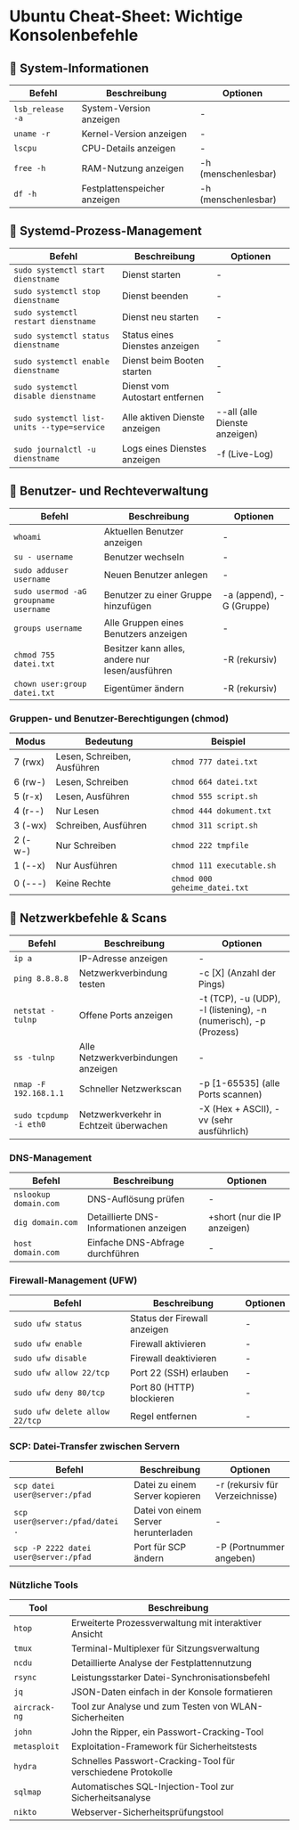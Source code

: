 # Ubuntu Cheat-Sheet: Wichtige Konsolenbefehle

## 🔹 System-Informationen
| Befehl | Beschreibung | Optionen |
|--------|-------------|----------|
| `lsb_release -a` | System-Version anzeigen | - |
| `uname -r` | Kernel-Version anzeigen | - |
| `lscpu` | CPU-Details anzeigen | - |
| `free -h` | RAM-Nutzung anzeigen | -h (menschenlesbar) |
| `df -h` | Festplattenspeicher anzeigen | -h (menschenlesbar) |

## 🔹 Systemd-Prozess-Management
| Befehl | Beschreibung | Optionen |
|--------|-------------|----------|
| `sudo systemctl start dienstname` | Dienst starten | - |
| `sudo systemctl stop dienstname` | Dienst beenden | - |
| `sudo systemctl restart dienstname` | Dienst neu starten | - |
| `sudo systemctl status dienstname` | Status eines Dienstes anzeigen | - |
| `sudo systemctl enable dienstname` | Dienst beim Booten starten | - |
| `sudo systemctl disable dienstname` | Dienst vom Autostart entfernen | - |
| `sudo systemctl list-units --type=service` | Alle aktiven Dienste anzeigen | --all (alle Dienste anzeigen) |
| `sudo journalctl -u dienstname` | Logs eines Dienstes anzeigen | -f (Live-Log) |

## 🔹 Benutzer- und Rechteverwaltung
| Befehl | Beschreibung | Optionen |
|--------|-------------|----------|
| `whoami` | Aktuellen Benutzer anzeigen | - |
| `su - username` | Benutzer wechseln | - |
| `sudo adduser username` | Neuen Benutzer anlegen | - |
| `sudo usermod -aG groupname username` | Benutzer zu einer Gruppe hinzufügen | -a (append), -G (Gruppe) |
| `groups username` | Alle Gruppen eines Benutzers anzeigen | - |
| `chmod 755 datei.txt` | Besitzer kann alles, andere nur lesen/ausführen | -R (rekursiv) |
| `chown user:group datei.txt` | Eigentümer ändern | -R (rekursiv) |

### Gruppen- und Benutzer-Berechtigungen (chmod)
| Modus  | Bedeutung | Beispiel |
|--------|-----------|----------|
| 7 (rwx) | Lesen, Schreiben, Ausführen | `chmod 777 datei.txt` |
| 6 (rw-) | Lesen, Schreiben | `chmod 664 datei.txt` |
| 5 (r-x) | Lesen, Ausführen | `chmod 555 script.sh` |
| 4 (r--) | Nur Lesen | `chmod 444 dokument.txt` |
| 3 (-wx) | Schreiben, Ausführen | `chmod 311 script.sh` |
| 2 (-w-) | Nur Schreiben | `chmod 222 tmpfile` |
| 1 (--x) | Nur Ausführen | `chmod 111 executable.sh` |
| 0 (---) | Keine Rechte | `chmod 000 geheime_datei.txt` |

## 🔹 Netzwerkbefehle & Scans
| Befehl | Beschreibung | Optionen |
|--------|-------------|----------|
| `ip a` | IP-Adresse anzeigen | - |
| `ping 8.8.8.8` | Netzwerkverbindung testen | -c [X] (Anzahl der Pings) |
| `netstat -tulnp` | Offene Ports anzeigen | -t (TCP), -u (UDP), -l (listening), -n (numerisch), -p (Prozess) |
| `ss -tulnp` | Alle Netzwerkverbindungen anzeigen | - |
| `nmap -F 192.168.1.1` | Schneller Netzwerkscan | -p [1-65535] (alle Ports scannen) |
| `sudo tcpdump -i eth0` | Netzwerkverkehr in Echtzeit überwachen | -X (Hex + ASCII), -vv (sehr ausführlich) |

### DNS-Management
| Befehl | Beschreibung | Optionen |
|--------|-------------|----------|
| `nslookup domain.com` | DNS-Auflösung prüfen | - |
| `dig domain.com` | Detaillierte DNS-Informationen anzeigen | +short (nur die IP anzeigen) |
| `host domain.com` | Einfache DNS-Abfrage durchführen | - |

### Firewall-Management (UFW)
| Befehl | Beschreibung | Optionen |
|--------|-------------|----------|
| `sudo ufw status` | Status der Firewall anzeigen | - |
| `sudo ufw enable` | Firewall aktivieren | - |
| `sudo ufw disable` | Firewall deaktivieren | - |
| `sudo ufw allow 22/tcp` | Port 22 (SSH) erlauben | - |
| `sudo ufw deny 80/tcp` | Port 80 (HTTP) blockieren | - |
| `sudo ufw delete allow 22/tcp` | Regel entfernen | - |

### SCP: Datei-Transfer zwischen Servern
| Befehl | Beschreibung | Optionen |
|--------|-------------|----------|
| `scp datei user@server:/pfad` | Datei zu einem Server kopieren | -r (rekursiv für Verzeichnisse) |
| `scp user@server:/pfad/datei .` | Datei von einem Server herunterladen | - |
| `scp -P 2222 datei user@server:/pfad` | Port für SCP ändern | -P (Portnummer angeben) |

### Nützliche Tools
| Tool | Beschreibung |
|------|-------------|
| `htop` | Erweiterte Prozessverwaltung mit interaktiver Ansicht |
| `tmux` | Terminal-Multiplexer für Sitzungsverwaltung |
| `ncdu` | Detaillierte Analyse der Festplattennutzung |
| `rsync` | Leistungsstarker Datei-Synchronisationsbefehl |
| `jq` | JSON-Daten einfach in der Konsole formatieren |
| `aircrack-ng` | Tool zur Analyse und zum Testen von WLAN-Sicherheiten |
| `john` | John the Ripper, ein Passwort-Cracking-Tool |
| `metasploit` | Exploitation-Framework für Sicherheitstests |
| `hydra` | Schnelles Passwort-Cracking-Tool für verschiedene Protokolle |
| `sqlmap` | Automatisches SQL-Injection-Tool zur Sicherheitsanalyse |
| `nikto` | Webserver-Sicherheitsprüfungstool |


